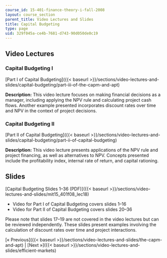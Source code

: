 ```yaml
---
course_id: 15-401-finance-theory-i-fall-2008
layout: course_section
parent_title: Video Lectures and Slides
title: Capital Budgeting
type: page
uid: 329f045a-ce4b-7681-d743-90d050de0c19
---
```


Video Lectures
--------------

### Capital Budgeting I

[Part I of Capital Budgeting]({{< baseurl >}}/sections/video-lectures-and-slides/capital-budgeting/part-iii-of-the-capm-and-apt)

**Description:** This video lecture focuses on making financial decisions as a manager, including applying the NPV rule and calculating project cash flows. Another example presented incorporates discount rates over time and NPV in the context of project decisions.

### Capital Budgeting II

[Part II of Capital Budgeting]({{< baseurl >}}/sections/video-lectures-and-slides/capital-budgeting/part-ii-of-capital-budgeting)

**Description:** This video lecture presents applications of the NPV rule and project financing, as well as alternatives to NPV. Concepts presented include the profitability index, internal rate of return, and capital rationing.

Slides
------

[Capital Budgeting Slides 1–36 (PDF)]({{< baseurl >}}/sections/video-lectures-and-slides/mit15_401f08_lec18)

*   Video for Part I of Capital Budgeting covers slides 1–16
*   Video for Part II of Capital Budgeting covers slides 20–36

Please note that slides 17–19 are not covered in the video lectures but can be reviewed independently. These slides present examples involving the calculation of discount rates over time and project interactions.

[« Previous]({{< baseurl >}}/sections/video-lectures-and-slides/the-capm-and-apt) | [Next »]({{< baseurl >}}/sections/video-lectures-and-slides/efficient-markets)